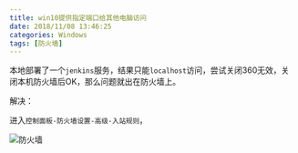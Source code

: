 ```yaml
---
title: win10提供指定端口给其他电脑访问
date: 2018/11/08 13:46:25
categories: Windows
tags: [防火墙]
---
```


本地部署了一个`jenkins`服务，结果只能`localhost`访问，尝试关闭360无效，关闭本机防火墙后OK，那么问题就出在防火墙上。

<!-- more -->

解决：

进入`控制面板-防火墙设置-高级-入站规则`，

![防火墙](http://img.qizhenjun.com/20.gif)